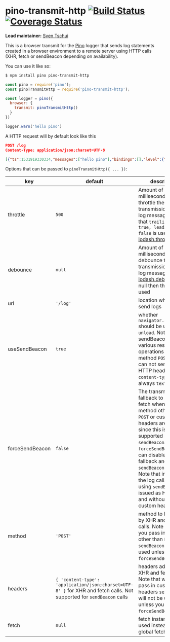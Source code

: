 # pino-transmit-http [![Build Status](https://travis-ci.org/sventschui/pino-transmit-http.svg?branch=master)](https://travis-ci.org/sventschui/pino-transmit-http) [![Coverage Status](https://coveralls.io/repos/github/sventschui/pino-transmit-http/badge.svg?branch=master)](https://coveralls.io/github/sventschui/pino-transmit-http?branch=master)

**Lead maintainer:** [Sven Tschui](https://github.com/sventschui)

This is a browser transmit for the [Pino](https://github.com/pinojs/pino) logger
that sends log statements created in a browser environment to a remote server using
HTTP calls (XHR, fetch or sendBeacon depending on availability).

You can use it like so:

```sh
$ npm install pino pino-transmit-http
```

```js
const pino = require('pino');
const pinoTransmitHttp = require('pino-transmit-http');

const logger = pino({
  browser: {
    transmit: pinoTransmitHttp()
  }
})

logger.warn('hello pino')
```

A HTTP request will by default look like this

```json
POST /log
Content-Type: application/json;charset=UTF-8

[{"ts":1531919330334,"messages":["hello pino"],"bindings":[],"level":{"label":"warn","value":40}}]
```

Options that can be passed to `pinoTransmitHttp({ ... })`:

key | default | description
--- | --- | ---
throttle | `500` | Amount of milliseconds to throttle the transmission of the log messages. Note that `trailing = true, leading = false` is used. See [lodash.throttle](https://lodash.com/docs#throttle)
debounce | `null` | Amount of milliseconds to debounce the transmission of the log messages. See [lodash.debounce](https://lodash.com/docs#debounce). If null then throttling is used
url | `'/log'` | location where to send logs
useSendBeacon | `true` | whether `navigator.sendBeacon` should be used on `unload`. Note that sendBeacon has various restriction. It operations on method `POST` only and can not send custom HTTP headers. `content-type` is always `text/plain`.
forceSendBeacon | `false` | The transmit will fallback to XHR or fetch when a HTTP method other than `POST` or custom http headers are used since this is not supported by `sendBeacon`. With `forceSendBeacon` you can disable the fallback and use `sendBeacon` anyway. Note that in this case the log calls made using `sendBeacon` are issued as HTTP `POST` and without any custom headers.
method | `'POST'` | method to be used by XHR and fetch calls. Note that when you pass in a method other than `POST`, `sendBeacon` will not be used unless you pass `forceSendBeacon`.
headers | `{ 'content-type': 'application/json;charset=UTF-8' }` for XHR and fetch calls. Not supported for `sendBeacon` calls | headers added to XHR and fetch calls. Note that when you pass in custom headers `sendBeacon` will not be used unless you pass `forceSendBeacon`.
fetch | `null` | fetch instance to be used instead of the global fetch variable
